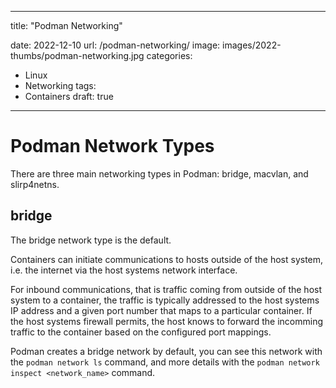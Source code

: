 ---
title: "Podman Networking"

date: 2022-12-10
url: /podman-networking/
image: images/2022-thumbs/podman-networking.jpg
categories:
  - Linux
  - Networking
tags:
  - Containers
draft: true
-----

# Podman Network Types
There are three main networking types in Podman: bridge, macvlan, and slirp4netns.

## bridge
The bridge network type is the default.

Containers can initiate communications to hosts outside of the host system, i.e. the internet via the host systems network interface.

For inbound communications, that is traffic coming from outside of the host system to a container, the traffic is typically addressed to the host systems IP address and a given port number that maps to a particular container. If the host systems firewall permits, the host knows to forward the incomming traffic to the container based on the configured port mappings.

Podman creates a bridge network by default, you can see this network with the `podman network ls` command, and more details with the `podman network inspect <network_name>` command.
